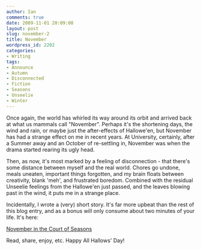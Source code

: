 ```yaml
---
author: Ian
comments: true
date: 2009-11-01 20:09:08
layout: post
slug: november-2
title: November
wordpress_id: 2202
categories:
- Writing
tags:
- Announce
- Autumn
- Disconnected
- Fiction
- Seasons
- Unseelie
- Winter
---
```


Once again, the world has whirled its way around its orbit and arrived back at what us mammals call "November".  Perhaps it's the shortening days, the wind and rain, or maybe just the after-effects of Hallowe'en, but November has had a strange effect on me in recent years.  At University, certainly, after a Summer away and an October of re-settling in, November was when the drama started rearing its ugly head.

Then, as now, it's most marked by a feeling of disconnection - that there's some distance between myself and the real world.  Chores go undone, meals uneaten, important things forgotten, and my brain floats between creativity, blank 'meh', and frustrated boredom.  Combined with the residual Unseelie feelings from the Hallowe'en just passed, and the leaves blowing past in the wind, it puts me in a strange place.

Incidentally, I wrote a (very) short story.  It's far more upbeat than the rest of this blog entry, and as a bonus will only consume about two minutes of your life.  It's here:

[November in the Court of Seasons](http://ianrenton.com/fiction/november-in-the-court-of-seasons)

Read, share, enjoy, etc.  Happy All Hallows' Day!
